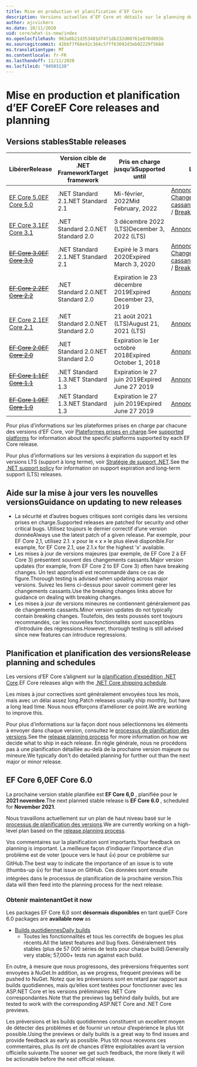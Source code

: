 ```yaml
---
title: Mise en production et planification d’EF Core
description: Versions actuelles d’EF Core et détails sur le planning des versions ultérieures
author: ajcvickers
ms.date: 10/11/2020
uid: core/what-is-new/index
ms.openlocfilehash: 983a8b21d353481df4f1db232d00761e070d893b
ms.sourcegitcommit: 42bbf7f68e92c364c5fff63092d3eb02229f568d
ms.translationtype: MT
ms.contentlocale: fr-FR
ms.lasthandoff: 11/11/2020
ms.locfileid: "94503138"
---
```

# <a name="ef-core-releases-and-planning"></a><span data-ttu-id="c3eef-103">Mise en production et planification d’EF Core</span><span class="sxs-lookup"><span data-stu-id="c3eef-103">EF Core releases and planning</span></span>

## <a name="stable-releases"></a><span data-ttu-id="c3eef-104">Versions stables</span><span class="sxs-lookup"><span data-stu-id="c3eef-104">Stable releases</span></span>

| <span data-ttu-id="c3eef-105">Libérer</span><span class="sxs-lookup"><span data-stu-id="c3eef-105">Release</span></span> | <span data-ttu-id="c3eef-106">Version cible de .NET Framework</span><span class="sxs-lookup"><span data-stu-id="c3eef-106">Target framework</span></span> | <span data-ttu-id="c3eef-107">Pris en charge jusqu’à</span><span class="sxs-lookup"><span data-stu-id="c3eef-107">Supported until</span></span> | <span data-ttu-id="c3eef-108">Liens</span><span class="sxs-lookup"><span data-stu-id="c3eef-108">Links</span></span>
|:--------|------------------|-----------------|------
| [<span data-ttu-id="c3eef-109">EF Core 5.0</span><span class="sxs-lookup"><span data-stu-id="c3eef-109">EF Core 5.0</span></span>](https://www.nuget.org/packages/Microsoft.EntityFrameworkCore) | <span data-ttu-id="c3eef-110">.NET Standard 2.1</span><span class="sxs-lookup"><span data-stu-id="c3eef-110">.NET Standard 2.1</span></span> | <span data-ttu-id="c3eef-111">Mi-février, 2022</span><span class="sxs-lookup"><span data-stu-id="c3eef-111">Mid February, 2022</span></span> | <span data-ttu-id="c3eef-112">[Annonce](https://devblogs.microsoft.com/dotnet/announcing-the-release-of-ef-core-5-0/) / [Changements cassants](xref:core/what-is-new/ef-core-5.0/breaking-changes)</span><span class="sxs-lookup"><span data-stu-id="c3eef-112">[Announcement](https://devblogs.microsoft.com/dotnet/announcing-the-release-of-ef-core-5-0/) / [Breaking changes](xref:core/what-is-new/ef-core-5.0/breaking-changes)</span></span>
| [<span data-ttu-id="c3eef-113">EF Core 3.1</span><span class="sxs-lookup"><span data-stu-id="c3eef-113">EF Core 3.1</span></span>](https://www.nuget.org/packages/Microsoft.EntityFrameworkCore/3.1.10) | <span data-ttu-id="c3eef-114">.NET Standard 2.0</span><span class="sxs-lookup"><span data-stu-id="c3eef-114">.NET Standard 2.0</span></span> | <span data-ttu-id="c3eef-115">3 décembre 2022 (LTS)</span><span class="sxs-lookup"><span data-stu-id="c3eef-115">December 3, 2022 (LTS)</span></span> | [<span data-ttu-id="c3eef-116">Annonce</span><span class="sxs-lookup"><span data-stu-id="c3eef-116">Announcement</span></span>](https://devblogs.microsoft.com/dotnet/announcing-entity-framework-core-3-1-and-entity-framework-6-4/)
| <span data-ttu-id="c3eef-117">~~[EF Core 3.0](https://www.nuget.org/packages/Microsoft.EntityFrameworkCore/3.0.3)~~</span><span class="sxs-lookup"><span data-stu-id="c3eef-117">~~[EF Core 3.0](https://www.nuget.org/packages/Microsoft.EntityFrameworkCore/3.0.3)~~</span></span> | <span data-ttu-id="c3eef-118">.NET Standard 2.1</span><span class="sxs-lookup"><span data-stu-id="c3eef-118">.NET Standard 2.1</span></span> | <span data-ttu-id="c3eef-119">Expiré le 3 mars 2020</span><span class="sxs-lookup"><span data-stu-id="c3eef-119">Expired March 3, 2020</span></span> | <span data-ttu-id="c3eef-120">[Annonce](https://devblogs.microsoft.com/dotnet/announcing-ef-core-3-0-and-ef-6-3-general-availability/) / [Changements cassants](xref:core/what-is-new/ef-core-3.x/breaking-changes)</span><span class="sxs-lookup"><span data-stu-id="c3eef-120">[Announcement](https://devblogs.microsoft.com/dotnet/announcing-ef-core-3-0-and-ef-6-3-general-availability/) / [Breaking changes](xref:core/what-is-new/ef-core-3.x/breaking-changes)</span></span>
| <span data-ttu-id="c3eef-121">~~[EF Core 2.2](https://www.nuget.org/packages/Microsoft.EntityFrameworkCore/2.2.6)~~</span><span class="sxs-lookup"><span data-stu-id="c3eef-121">~~[EF Core 2.2](https://www.nuget.org/packages/Microsoft.EntityFrameworkCore/2.2.6)~~</span></span> | <span data-ttu-id="c3eef-122">.NET Standard 2.0</span><span class="sxs-lookup"><span data-stu-id="c3eef-122">.NET Standard 2.0</span></span> | <span data-ttu-id="c3eef-123">Expiration le 23 décembre 2019</span><span class="sxs-lookup"><span data-stu-id="c3eef-123">Expired December 23, 2019</span></span> | [<span data-ttu-id="c3eef-124">Annonce</span><span class="sxs-lookup"><span data-stu-id="c3eef-124">Announcement</span></span>](https://devblogs.microsoft.com/dotnet/announcing-entity-framework-core-2-2/)
| [<span data-ttu-id="c3eef-125">EF Core 2.1</span><span class="sxs-lookup"><span data-stu-id="c3eef-125">EF Core 2.1</span></span>](https://www.nuget.org/packages/Microsoft.EntityFrameworkCore/2.1.14) | <span data-ttu-id="c3eef-126">.NET Standard 2.0</span><span class="sxs-lookup"><span data-stu-id="c3eef-126">.NET Standard 2.0</span></span> | <span data-ttu-id="c3eef-127">21 août 2021 (LTS)</span><span class="sxs-lookup"><span data-stu-id="c3eef-127">August 21, 2021 (LTS)</span></span> | [<span data-ttu-id="c3eef-128">Annonce</span><span class="sxs-lookup"><span data-stu-id="c3eef-128">Announcement</span></span>](https://devblogs.microsoft.com/dotnet/announcing-entity-framework-core-2-1/)
| <span data-ttu-id="c3eef-129">~~[EF Core 2.0](https://www.nuget.org/packages/Microsoft.EntityFrameworkCore/2.0.3)~~</span><span class="sxs-lookup"><span data-stu-id="c3eef-129">~~[EF Core 2.0](https://www.nuget.org/packages/Microsoft.EntityFrameworkCore/2.0.3)~~</span></span> | <span data-ttu-id="c3eef-130">.NET Standard 2.0</span><span class="sxs-lookup"><span data-stu-id="c3eef-130">.NET Standard 2.0</span></span> | <span data-ttu-id="c3eef-131">Expiration le 1er octobre 2018</span><span class="sxs-lookup"><span data-stu-id="c3eef-131">Expired October 1, 2018</span></span> | [<span data-ttu-id="c3eef-132">Annonce</span><span class="sxs-lookup"><span data-stu-id="c3eef-132">Announcement</span></span>](https://devblogs.microsoft.com/dotnet/announcing-entity-framework-core-2-0/)
| <span data-ttu-id="c3eef-133">~~[EF Core 1.1](https://www.nuget.org/packages/Microsoft.EntityFrameworkCore/1.1.6)~~</span><span class="sxs-lookup"><span data-stu-id="c3eef-133">~~[EF Core 1.1](https://www.nuget.org/packages/Microsoft.EntityFrameworkCore/1.1.6)~~</span></span> | <span data-ttu-id="c3eef-134">.NET Standard 1.3</span><span class="sxs-lookup"><span data-stu-id="c3eef-134">.NET Standard 1.3</span></span> | <span data-ttu-id="c3eef-135">Expiration le 27 juin 2019</span><span class="sxs-lookup"><span data-stu-id="c3eef-135">Expired June 27 2019</span></span> | [<span data-ttu-id="c3eef-136">Annonce</span><span class="sxs-lookup"><span data-stu-id="c3eef-136">Announcement</span></span>](https://devblogs.microsoft.com/dotnet/announcing-entity-framework-core-1-1/)
| <span data-ttu-id="c3eef-137">~~[EF Core 1.0](https://www.nuget.org/packages/Microsoft.EntityFrameworkCore/1.0.6)~~</span><span class="sxs-lookup"><span data-stu-id="c3eef-137">~~[EF Core 1.0](https://www.nuget.org/packages/Microsoft.EntityFrameworkCore/1.0.6)~~</span></span> | <span data-ttu-id="c3eef-138">.NET Standard 1.3</span><span class="sxs-lookup"><span data-stu-id="c3eef-138">.NET Standard 1.3</span></span> | <span data-ttu-id="c3eef-139">Expiration le 27 juin 2019</span><span class="sxs-lookup"><span data-stu-id="c3eef-139">Expired June 27 2019</span></span> | [<span data-ttu-id="c3eef-140">Annonce</span><span class="sxs-lookup"><span data-stu-id="c3eef-140">Announcement</span></span>](https://devblogs.microsoft.com/dotnet/entity-framework-core-1-0-0-available/)

<span data-ttu-id="c3eef-141">Pour plus d’informations sur les plateformes prises en charge par chacune des versions d’EF Core, voir [Plateformes prises en charge](xref:core/miscellaneous/platforms).</span><span class="sxs-lookup"><span data-stu-id="c3eef-141">See [supported platforms](xref:core/miscellaneous/platforms) for information about the specific platforms supported by each EF Core release.</span></span>

<span data-ttu-id="c3eef-142">Pour plus d’informations sur les versions à expiration du support et les versions LTS (support à long terme), voir [Stratégie de support .NET](https://dotnet.microsoft.com/platform/support/policy/dotnet-core).</span><span class="sxs-lookup"><span data-stu-id="c3eef-142">See the [.NET support policy](https://dotnet.microsoft.com/platform/support/policy/dotnet-core) for information on support expiration and long-term support (LTS) releases.</span></span>

## <a name="guidance-on-updating-to-new-releases"></a><span data-ttu-id="c3eef-143">Aide sur la mise à jour vers les nouvelles versions</span><span class="sxs-lookup"><span data-stu-id="c3eef-143">Guidance on updating to new releases</span></span>

* <span data-ttu-id="c3eef-144">La sécurité et d’autres bogues critiques sont corrigés dans les versions prises en charge.</span><span class="sxs-lookup"><span data-stu-id="c3eef-144">Supported releases are patched for security and other critical bugs.</span></span> <span data-ttu-id="c3eef-145">Utilisez toujours le dernier correctif d’une version donnée</span><span class="sxs-lookup"><span data-stu-id="c3eef-145">Always use the latest patch of a given release.</span></span> <span data-ttu-id="c3eef-146">Par exemple, pour EF Core 2,1, utilisez 2.1. x pour le « x » le plus élevé disponible.</span><span class="sxs-lookup"><span data-stu-id="c3eef-146">For example, for EF Core 2.1, use 2.1.x for the highest 'x' available.</span></span>
* <span data-ttu-id="c3eef-147">Les mises à jour de versions majeures (par exemple, de EF Core 2 à EF Core 3) présentent souvent des changements cassants.</span><span class="sxs-lookup"><span data-stu-id="c3eef-147">Major version updates (for example, from EF Core 2 to EF Core 3) often have breaking changes.</span></span> <span data-ttu-id="c3eef-148">Un test approfondi est recommandé dans ce cas de figure.</span><span class="sxs-lookup"><span data-stu-id="c3eef-148">Thorough testing is advised when updating across major versions.</span></span> <span data-ttu-id="c3eef-149">Suivez les liens ci-dessus pour savoir comment gérer les changements cassants.</span><span class="sxs-lookup"><span data-stu-id="c3eef-149">Use the breaking changes links above for guidance on dealing with breaking changes.</span></span>
* <span data-ttu-id="c3eef-150">Les mises à jour de versions mineures ne contiennent généralement pas de changements cassants.</span><span class="sxs-lookup"><span data-stu-id="c3eef-150">Minor version updates do not typically contain breaking changes.</span></span> <span data-ttu-id="c3eef-151">Toutefois, des tests poussés sont toujours recommandés, car les nouvelles fonctionnalités sont susceptibles d’introduire des régressions.</span><span class="sxs-lookup"><span data-stu-id="c3eef-151">However, thorough testing is still advised since new features can introduce regressions.</span></span>

## <a name="release-planning-and-schedules"></a><span data-ttu-id="c3eef-152">Planification et planification des versions</span><span class="sxs-lookup"><span data-stu-id="c3eef-152">Release planning and schedules</span></span>

<span data-ttu-id="c3eef-153">Les versions d’EF Core s’alignent sur la [planification d’expédition .NET Core](https://github.com/dotnet/core/blob/master/roadmap.md).</span><span class="sxs-lookup"><span data-stu-id="c3eef-153">EF Core releases align with the [.NET Core shipping schedule](https://github.com/dotnet/core/blob/master/roadmap.md).</span></span>

<span data-ttu-id="c3eef-154">Les mises à jour correctives sont généralement envoyées tous les mois, mais avec un délai assez long.</span><span class="sxs-lookup"><span data-stu-id="c3eef-154">Patch releases usually ship monthly, but have a long lead time.</span></span>
<span data-ttu-id="c3eef-155">Nous nous efforçons d’améliorer ce point.</span><span class="sxs-lookup"><span data-stu-id="c3eef-155">We are working to improve this.</span></span>

<span data-ttu-id="c3eef-156">Pour plus d’informations sur la façon dont nous sélectionnons les éléments à envoyer dans chaque version, consultez le [processus de planification des versions](xref:core/what-is-new/release-planning).</span><span class="sxs-lookup"><span data-stu-id="c3eef-156">See the [release planning process](xref:core/what-is-new/release-planning) for more information on how we decide what to ship in each release.</span></span>
<span data-ttu-id="c3eef-157">En règle générale, nous ne procédons pas à une planification détaillée au-delà de la prochaine version majeure ou mineure.</span><span class="sxs-lookup"><span data-stu-id="c3eef-157">We typically don't do detailed planning for further out than the next major or minor release.</span></span>

## <a name="ef-core-60"></a><span data-ttu-id="c3eef-158">EF Core 6,0</span><span class="sxs-lookup"><span data-stu-id="c3eef-158">EF Core 6.0</span></span>

<span data-ttu-id="c3eef-159">La prochaine version stable planifiée est **EF Core 6,0** , planifiée pour le **2021 novembre**.</span><span class="sxs-lookup"><span data-stu-id="c3eef-159">The next planned stable release is **EF Core 6.0** , scheduled for **November 2021**.</span></span>

<span data-ttu-id="c3eef-160">Nous travaillons actuellement sur un plan de haut niveau basé sur le [processus de planification des versions](xref:core/what-is-new/release-planning).</span><span class="sxs-lookup"><span data-stu-id="c3eef-160">We are currently working on a high-level plan based on the [release planning process](xref:core/what-is-new/release-planning).</span></span>

<span data-ttu-id="c3eef-161">Vos commentaires sur la planification sont importants.</span><span class="sxs-lookup"><span data-stu-id="c3eef-161">Your feedback on planning is important.</span></span>
<span data-ttu-id="c3eef-162">La meilleure façon d’indiquer l’importance d’un problème est de voter (pouce vers le haut 👍) pour ce problème sur GitHub.</span><span class="sxs-lookup"><span data-stu-id="c3eef-162">The best way to indicate the importance of an issue is to vote (thumbs-up 👍) for that issue on GitHub.</span></span>
<span data-ttu-id="c3eef-163">Ces données sont ensuite intégrées dans le processus de planification de la prochaine version.</span><span class="sxs-lookup"><span data-stu-id="c3eef-163">This data will then feed into the planning process for the next release.</span></span>

### <a name="get-it-now"></a><span data-ttu-id="c3eef-164">Obtenir maintenant</span><span class="sxs-lookup"><span data-stu-id="c3eef-164">Get it now</span></span>

<span data-ttu-id="c3eef-165">Les packages EF Core 6,0 sont **désormais disponibles** en tant que</span><span class="sxs-lookup"><span data-stu-id="c3eef-165">EF Core 6.0 packages are **available now** as</span></span>

* [<span data-ttu-id="c3eef-166">Builds quotidiennes</span><span class="sxs-lookup"><span data-stu-id="c3eef-166">Daily builds</span></span>](https://github.com/dotnet/aspnetcore/blob/master/docs/DailyBuilds.md)
  * <span data-ttu-id="c3eef-167">Toutes les fonctionnalités et tous les correctifs de bogues les plus récents.</span><span class="sxs-lookup"><span data-stu-id="c3eef-167">All the latest features and bug fixes.</span></span> <span data-ttu-id="c3eef-168">Généralement très stables (plus de 57 000 séries de tests pour chaque build).</span><span class="sxs-lookup"><span data-stu-id="c3eef-168">Generally very stable; 57,000+ tests run against each build.</span></span>

<span data-ttu-id="c3eef-169">En outre, à mesure que nous progressons, des préversions fréquentes sont envoyées à NuGet.</span><span class="sxs-lookup"><span data-stu-id="c3eef-169">In addition, as we progress, frequent previews will be pushed to NuGet.</span></span> <span data-ttu-id="c3eef-170">Notez que les préversions sont en retard par rapport aux builds quotidiennes, mais qu’elles sont testées pour fonctionner avec les ASP.NET Core et les versions préliminaires .NET Core correspondantes.</span><span class="sxs-lookup"><span data-stu-id="c3eef-170">Note that the previews lag behind daily builds, but are tested to work with the corresponding ASP.NET Core and .NET Core previews.</span></span>

<span data-ttu-id="c3eef-171">Les préversions et les builds quotidiennes constituent un excellent moyen de détecter des problèmes et de fournir un retour d’expérience le plus tôt possible.</span><span class="sxs-lookup"><span data-stu-id="c3eef-171">Using the previews or daily builds is a great way to find issues and provide feedback as early as possible.</span></span>
<span data-ttu-id="c3eef-172">Plus tôt nous recevons ces commentaires, plus ils ont de chances d’être exploitables avant la version officielle suivante.</span><span class="sxs-lookup"><span data-stu-id="c3eef-172">The sooner we get such feedback, the more likely it will be actionable before the next official release.</span></span>
